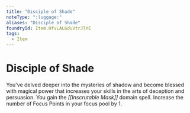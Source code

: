 ```yaml
---
title: "Disciple of Shade"
noteType: ":luggage:"
aliases: "Disciple of Shade"
foundryId: Item.HfvLALGduVtrJlYE
tags:
  - Item
---
```


# Disciple of Shade

You've delved deeper into the mysteries of shadow and become blessed with magical power that increases your skills in the arts of deception and persuasion. You gain the _[[Inscrutable Mask]]_ domain spell. Increase the number of Focus Points in your focus pool by 1.
